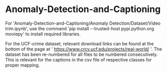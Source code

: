 # Anomaly-Detection-and-Captioning

For 'Anomaly-Detection-and-Captioning/Anomaly Detection/Dataset/Video trim.ipynb', use the command 'pip install --trusted-host pypi.python.org moviepy' to install required libraries.

For the UCF-crime dataset, relevant download links can be found at the bottom of the page at ' https://www.crcv.ucf.edu/projects/real-world/ '. The dataset has been re-numbered for all files to be numbered consecutively. This is relevant for the captions in the csv file of respective classes for proper mapping.
